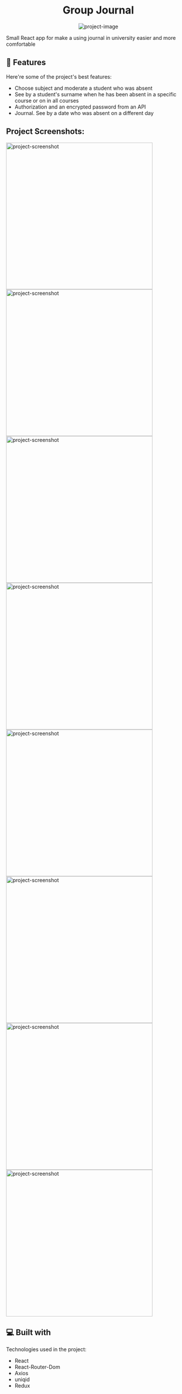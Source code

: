 <h1 align="center" id="title">Group Journal</h1>

<p align="center"><img src="https://socialify.git.ci/m-ruzhynskyi/groupJournal/image?font=Raleway&amp;language=1&amp;name=1&amp;owner=1&amp;pattern=Signal&amp;theme=Light" alt="project-image"></p>

<p id="description">Small React app for make a using journal in university easier and more comfortable</p>


<h2>🧐 Features</h2>

Here're some of the project's best features:

*   Choose subject and moderate a student who was absent
*   See by a student's surname when he has been absent in a specific course or on in all courses
*   Authorization and an encrypted password from an API
*   Journal. See by a date who was absent on a different day

<h2>Project Screenshots:</h2>

<img src="https://iili.io/J0pXYBa.md.png" alt="project-screenshot" width="400" height="400/">

<img src="https://iili.io/J0pXVIt.md.png" alt="project-screenshot" width="400" height="400/">

<img src="https://iili.io/J0pXi4j.md.png" alt="project-screenshot" width="400" height="400/">

<img src="https://iili.io/J0pXpZF.md.png)" alt="project-screenshot" width="400" height="400/">

<img src="https://iili.io/J0pXpZF.md.png" alt="project-screenshot" width="400" height="400/">

<img src="https://iili.io/J0phOoF.md.png" alt="project-screenshot" width="400" height="400/">

<img src="https://iili.io/J0pj3iu.md.png" alt="project-screenshot" width="400" height="400/">

<img src="https://iili.io/J0pjcRp.md.png" alt="project-screenshot" width="400" height="400/">


<h2>💻 Built with</h2>

Technologies used in the project:

*   React
*   React-Router-Dom
*   Axios
*   uniqid
*   Redux